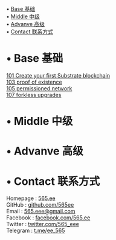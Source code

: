 • [Base 基础](#index1)  
• [Middle 中级](#index2)  
• [Advanve 高级](#index3)  
• [Contact 联系方式](#index99)  

# <span id='index1'>• Base 基础</span>  
[101 Create your first Substrate blockchain](https://github.com/565ee/Substrate_EN/blob/main/101%20Create%20your%20first%20Substrate%20blockchain.md)  
[103 proof of existence](https://github.com/565ee/Substrate_EN/blob/main/103%20proof%20of%20existence.md)  
[105 permissioned network](https://github.com/565ee/Substrate_EN/blob/main/105%20permissioned%20network.md)   
[107 forkless upgrades](https://github.com/565ee/Substrate_EN/blob/main/107%20forkless%20upgrades.md)  

# <span id='index2'>• Middle 中级</span>  
 

# <span id='index3'>• Advanve 高级</span>  

# <span id='index99'>• Contact 联系方式</span>  
Homepage   : [565.ee](https://565.ee)  
GitHub     : [github.com/565ee](https://github.com/565ee)  
Email      : 565.eee@gmail.com  
Facebook   : [facebook.com/565.ee](https://facebook.com/565.ee)  
Twitter    : [twitter.com/565_eee](https://twitter.com/565_eee)  
Telegram   : [t.me/ee_565](https://t.me/ee_565) 

